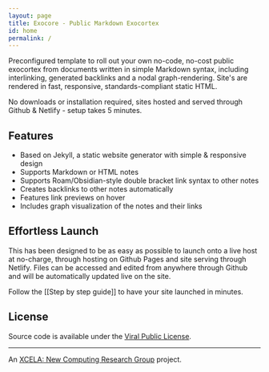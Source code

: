 ```yaml
---
layout: page
title: Exocore - Public Markdown Exocortex
id: home
permalink: /
---
```


Preconfigured template to roll out your own no-code, no-cost public exocortex from documents written in simple Markdown syntax, including interlinking, generated backlinks and a nodal graph-rendering. Site's are rendered in fast, responsive, standards-compliant static HTML. 

No downloads or installation required, sites hosted and served through Github & Netlify - setup takes 5 minutes.

## Features

- Based on Jekyll, a static website generator with simple & responsive design
- Supports Markdown or HTML notes
- Supports Roam/Obsidian-style double bracket link syntax to other notes
- Creates backlinks to other notes automatically
- Features link previews on hover
- Includes graph visualization of the notes and their links

## Effortless Launch

This has been designed to be as easy as possible to launch onto a live host at no-charge, through hosting on Github Pages and site serving through Netlify. Files can be accessed and edited from anywhere through Github and will be automatically updated live on the site.

Follow the [[Step by step guide]] to have your site launched in minutes.

## License

Source code is available under the [Viral Public License](LICENSE.md).

---

An [XCELA: New Computing Research Group](https://xcela.org) project.